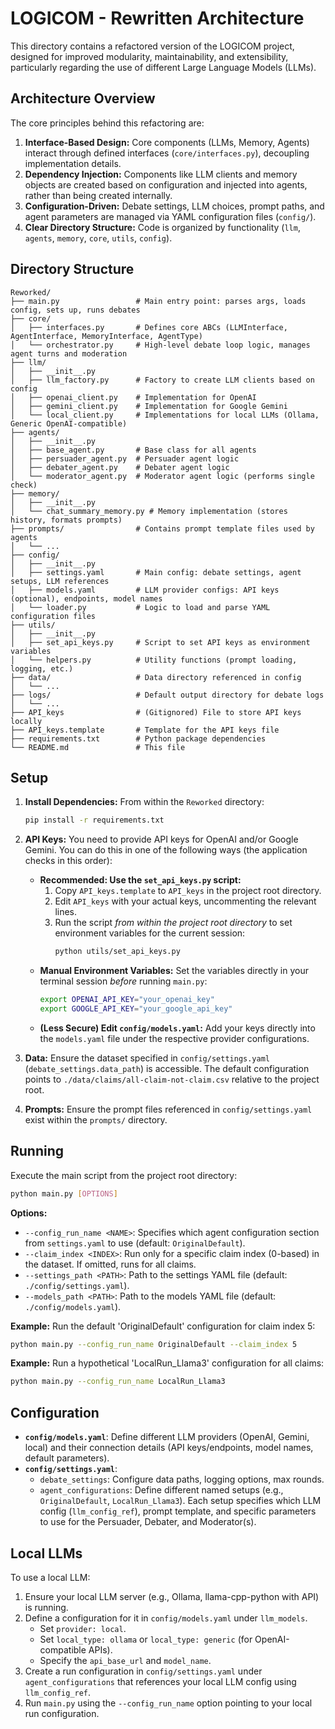 # LOGICOM - Rewritten Architecture

This directory contains a refactored version of the LOGICOM project, designed for improved modularity, maintainability, and extensibility, particularly regarding the use of different Large Language Models (LLMs).

## Architecture Overview

The core principles behind this refactoring are:

1.  **Interface-Based Design:** Core components (LLMs, Memory, Agents) interact through defined interfaces (`core/interfaces.py`), decoupling implementation details.
2.  **Dependency Injection:** Components like LLM clients and memory objects are created based on configuration and injected into agents, rather than being created internally.
3.  **Configuration-Driven:** Debate settings, LLM choices, prompt paths, and agent parameters are managed via YAML configuration files (`config/`).
4.  **Clear Directory Structure:** Code is organized by functionality (`llm`, `agents`, `memory`, `core`, `utils`, `config`).

## Directory Structure

```
Reworked/
├── main.py                 # Main entry point: parses args, loads config, sets up, runs debates
├── core/
│   ├── interfaces.py       # Defines core ABCs (LLMInterface, AgentInterface, MemoryInterface, AgentType)
│   └── orchestrator.py     # High-level debate loop logic, manages agent turns and moderation
├── llm/
│   ├── __init__.py
│   ├── llm_factory.py      # Factory to create LLM clients based on config
│   ├── openai_client.py    # Implementation for OpenAI
│   ├── gemini_client.py    # Implementation for Google Gemini
│   └── local_client.py     # Implementations for local LLMs (Ollama, Generic OpenAI-compatible)
├── agents/
│   ├── __init__.py
│   ├── base_agent.py       # Base class for all agents
│   ├── persuader_agent.py  # Persuader agent logic
│   ├── debater_agent.py    # Debater agent logic
│   └── moderator_agent.py  # Moderator agent logic (performs single check)
├── memory/
│   ├── __init__.py
│   └── chat_summary_memory.py # Memory implementation (stores history, formats prompts)
├── prompts/                # Contains prompt template files used by agents
│   └── ...
├── config/
│   ├── __init__.py
│   ├── settings.yaml       # Main config: debate settings, agent setups, LLM references
│   ├── models.yaml         # LLM provider configs: API keys (optional), endpoints, model names
│   └── loader.py           # Logic to load and parse YAML configuration files
├── utils/
│   ├── __init__.py
│   ├── set_api_keys.py     # Script to set API keys as environment variables
│   └── helpers.py          # Utility functions (prompt loading, logging, etc.)
├── data/                   # Data directory referenced in config
│   └── ...
├── logs/                   # Default output directory for debate logs
│   └── ...
├── API_keys                # (Gitignored) File to store API keys locally
├── API_keys.template       # Template for the API keys file
├── requirements.txt        # Python package dependencies
└── README.md               # This file
```

## Setup

1.  **Install Dependencies:** From within the `Reworked` directory:
    ```bash
    pip install -r requirements.txt
    ```
2.  **API Keys:** You need to provide API keys for OpenAI and/or Google Gemini. You can do this in one of the following ways (the application checks in this order):
    *   **Recommended: Use the `set_api_keys.py` script:**
        1. Copy `API_keys.template` to `API_keys` in the project root directory.
        2. Edit `API_keys` with your actual keys, uncommenting the relevant lines.
        3. Run the script *from within the project root directory* to set environment variables for the current session:
           ```bash
           python utils/set_api_keys.py
           ```
    *   **Manual Environment Variables:** Set the variables directly in your terminal session *before* running `main.py`:
        ```bash
        export OPENAI_API_KEY="your_openai_key"
        export GOOGLE_API_KEY="your_google_api_key"
        ```
    *   **(Less Secure) Edit `config/models.yaml`:** Add your keys directly into the `models.yaml` file under the respective provider configurations.

3.  **Data:** Ensure the dataset specified in `config/settings.yaml` (`debate_settings.data_path`) is accessible. The default configuration points to `./data/claims/all-claim-not-claim.csv` relative to the project root.
4.  **Prompts:** Ensure the prompt files referenced in `config/settings.yaml` exist within the `prompts/` directory.

## Running

Execute the main script from the project root directory:

```bash
python main.py [OPTIONS]
```

**Options:**

*   `--config_run_name <NAME>`: Specifies which agent configuration section from `settings.yaml` to use (default: `OriginalDefault`).
*   `--claim_index <INDEX>`: Run only for a specific claim index (0-based) in the dataset. If omitted, runs for all claims.
*   `--settings_path <PATH>`: Path to the settings YAML file (default: `./config/settings.yaml`).
*   `--models_path <PATH>`: Path to the models YAML file (default: `./config/models.yaml`).

**Example:** Run the default 'OriginalDefault' configuration for claim index 5:

```bash
python main.py --config_run_name OriginalDefault --claim_index 5 
```

**Example:** Run a hypothetical 'LocalRun_Llama3' configuration for all claims:

```bash
python main.py --config_run_name LocalRun_Llama3
```

## Configuration

*   **`config/models.yaml`**: Define different LLM providers (OpenAI, Gemini, local) and their connection details (API keys/endpoints, model names, default parameters).
*   **`config/settings.yaml`**: 
    *   `debate_settings`: Configure data paths, logging options, max rounds.
    *   `agent_configurations`: Define different named setups (e.g., `OriginalDefault`, `LocalRun_Llama3`). Each setup specifies which LLM config (`llm_config_ref`), prompt template, and specific parameters to use for the Persuader, Debater, and Moderator(s).

## Local LLMs

To use a local LLM:

1.  Ensure your local LLM server (e.g., Ollama, llama-cpp-python with API) is running.
2.  Define a configuration for it in `config/models.yaml` under `llm_models`.
    *   Set `provider: local`.
    *   Set `local_type: ollama` or `local_type: generic` (for OpenAI-compatible APIs).
    *   Specify the `api_base_url` and `model_name`.
3.  Create a run configuration in `config/settings.yaml` under `agent_configurations` that references your local LLM config using `llm_config_ref`.
4.  Run `main.py` using the `--config_run_name` option pointing to your local run configuration. 